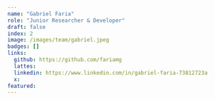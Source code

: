 ```yaml
---
name: "Gabriel Faria"
role: "Junior Researcher & Developer"
draft: false
index: 2
image: /images/team/gabriel.jpeg
badges: []
links:
  github: https://github.com/fariamg
  lattes:
  linkedin: https://www.linkedin.com/in/gabriel-faria-73812723a
  x:
featured:
---
```

